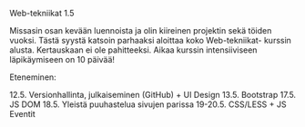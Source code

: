 Web-tekniikat 1.5

Missasin osan kevään luennoista ja olin kiireinen projektin sekä töiden vuoksi.
Tästä syystä katsoin parhaaksi aloittaa koko Web-tekniikat- kurssin alusta.
Kertauskaan ei ole pahitteeksi.
Aikaa kurssin intensiiviseen läpikäymiseen on 10 päivää!

Eteneminen:

12.5. Versionhallinta, julkaiseminen (GitHub) + UI Design
13.5. Bootstrap
17.5. JS DOM
18.5. Yleistä puuhastelua sivujen parissa
19-20.5. CSS/LESS + JS Eventit